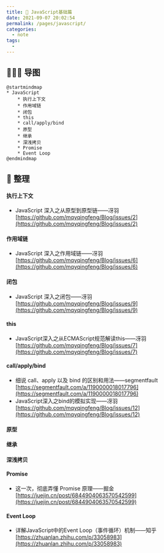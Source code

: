 ```yaml
---
title: 🚗 JavaScript基础篇
date: 2021-09-07 20:02:54
permalink: /pages/javascript/
categories:
  - note
tags:
  -
---
```


## 👨🏻‍💻 导图

```plantuml
@startmindmap
* JavaScript
	* 执行上下文
	* 作用域链
	* 闭包
	* this
	* call/apply/bind
	* 原型
	* 继承
	* 深浅拷贝
	* Promise
	* Event Loop
@endmindmap
```

## 📒 整理

#### 执行上下文

- JavaScript 深入之从原型到原型链——冴羽 [https://github.com/mqyqingfeng/Blog/issues/2](https://github.com/mqyqingfeng/Blog/issues/2)

#### 作用域链

- JavaScript 深入之作用域链——冴羽 [https://github.com/mqyqingfeng/Blog/issues/6](https://github.com/mqyqingfeng/Blog/issues/6)

#### 闭包

- JavaScript 深入之闭包——冴羽 [https://github.com/mqyqingfeng/Blog/issues/9](https://github.com/mqyqingfeng/Blog/issues/9)

#### this
- JavaScript深入之从ECMAScript规范解读this——冴羽 [https://github.com/mqyqingfeng/Blog/issues/7](https://github.com/mqyqingfeng/Blog/issues/7)

#### call/apply/bind
- 细说 call、apply 以及 bind 的区别和用法——segmentfault [https://segmentfault.com/a/1190000018017796](https://segmentfault.com/a/1190000018017796)
- JavaScript深入之bind的模拟实现——冴羽 [https://github.com/mqyqingfeng/Blog/issues/12](https://github.com/mqyqingfeng/Blog/issues/12)

#### 原型

#### 继承

#### 深浅拷贝

#### Promise
- 这一次，彻底弄懂 Promise 原理——掘金 [https://juejin.cn/post/6844904063570542599](https://juejin.cn/post/6844904063570542599)

#### Event Loop
- 详解JavaScript中的Event Loop（事件循环）机制——知乎 [https://zhuanlan.zhihu.com/p/33058983](https://zhuanlan.zhihu.com/p/33058983)
